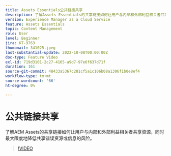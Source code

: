 ```yaml
---
title: Assets Essentials公共链接共享
description: 了解Assets Essentials的共享链接如何让用户与内部和外部利益相关者共享资源，同时最大限度地降低共享错误资源的风险……（请用60到160个字符描述）
version: Experience Manager as a Cloud Service
feature: Assets Essentials
topic: Content Management
role: User
level: Beginner
jira: KT-9763
thumbnail: 341025.jpeg
last-substantial-update: 2022-10-08T00:00:00Z
doc-type: Feature Video
exl-id: 719d3101-2c27-4165-a9d7-97e6f637d71f
duration: 161
source-git-commit: 48433a5367c281cf5a1c106b08a1306f1b0e8ef4
workflow-type: tm+mt
source-wordcount: '66'
ht-degree: 0%

---
```


# 公共链接共享

了解AEM Assets的共享链接如何让用户与内部和外部利益相关者共享资源，同时最大限度地降低共享错误资源或信息的风险。

>[!VIDEO](https://video.tv.adobe.com/v/341025?quality=12&learn=on)
